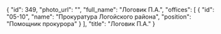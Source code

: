 {
    "id": 349,
    "photo_url": "",
    "full_name": "Логовик П.А.",
    "offices": [
        {
            "id": "05-10",
            "name": "Прокуратура Логойского района",
            "position": "Помощник прокурора"
        }
    ],
    "title": "Логовик П.А."
}